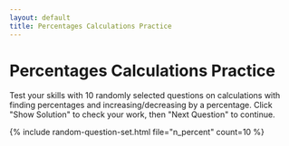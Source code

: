 ```yaml
---
layout: default
title: Percentages Calculations Practice
---
```


# Percentages Calculations Practice

Test your skills with 10 randomly selected questions on calculations with finding percentages and increasing/decreasing by a percentage. Click "Show Solution" to check your work, then "Next Question" to continue.

{% include random-question-set.html file="n_percent" count=10 %}
